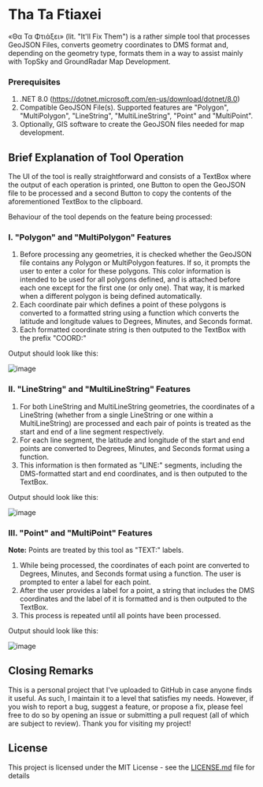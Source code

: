 # Tha Ta Ftiaxei 

«Θα Τα Φτιάξει» (lit. "It'll Fix Them") is a rather simple tool that processes GeoJSON Files, converts geometry coordinates to DMS format and, depending on the geometry type, formats them in a way to assist mainly with TopSky and GroundRadar Map Development.

### Prerequisites

1. .NET 8.0 (https://dotnet.microsoft.com/en-us/download/dotnet/8.0)
2. Compatible GeoJSON File(s). Supported features are "Polygon", "MultiPolygon", "LineString", "MultiLineString", "Point" and "MultiPoint".
3. Optionally, GIS software to create the GeoJSON files needed for map development.

## Brief Explanation of Tool Operation
The UI of the tool is really straightforward and consists of a TextBox where the output of each operation is printed, one Button to open the GeoJSON file to be processed and a second Button to copy the contents of the aforementioned TextBox to the clipboard.

Behaviour of the tool depends on the feature being processed:

### I. "Polygon" and "MultiPolygon" Features
1. Before processing any geometries, it is checked whether the GeoJSON file contains any Polygon or MultiPolygon features. If so, it prompts the user to enter a color for these polygons. This color information is intended to be used for all polygons defined, and is attached before each one except for the first one (or only one). That way, it is marked when a different polygon is being defined automatically.
2. Each coordinate pair which defines a point of these polygons is converted to a formatted string using a function which converts the latitude and longitude values to Degrees, Minutes, and Seconds format.
3. Each formatted coordinate string is then outputed to the TextBox with the prefix "COORD:"

Output should look like this: 

![image](https://github.com/Ioannis-G/tha-ta-ftiaxei/assets/113134133/f3968d0a-7d0e-4bd8-9adc-893040ce626a)

### II. "LineString" and "MultiLineString" Features
1. For both LineString and MultiLineString geometries, the coordinates of a LineString (whether from a single LineString or one within a MultiLineString) are processed and each pair of points is treated as the start and end of a line segment respectively.
2. For each line segment, the latitude and longitude of the start and end points are converted to Degrees, Minutes, and Seconds format using a function.
3. This information is then formated as "LINE:" segments, including the DMS-formatted start and end coordinates, and is then outputed to the TextBox.

Output should look like this:

![image](https://github.com/Ioannis-G/tha-ta-ftiaxei/assets/113134133/956582c6-d738-468d-a47b-0d1a77861d8f)

### III. "Point" and "MultiPoint" Features
**Note:** Points are treated by this tool as "TEXT:" labels.
1. While being processed, the coordinates of each point are converted to Degrees, Minutes, and Seconds format using a function. The user is prompted to enter a label for each point.
2. After the user provides a label for a point, a string that includes the DMS coordinates and the label of it is formatted and is then outputed to the TextBox.
3. This process is repeated until all points have been processed.

Output should look like this:

![image](https://github.com/Ioannis-G/tha-ta-ftiaxei/assets/113134133/17b2ba0d-1dad-44ee-97dd-65af3073d038)

## Closing Remarks

This is a personal project that I've uploaded to GitHub in case anyone finds it useful. As such, I maintain it to a level that satisfies my needs. However, if you wish to report a bug, suggest a feature, or propose a fix, please feel free to do so by opening an issue or submitting a pull request (all of which are subject to review). Thank you for visiting my project!

## License

This project is licensed under the MIT License - see the [LICENSE.md](LICENSE.md) file for details



